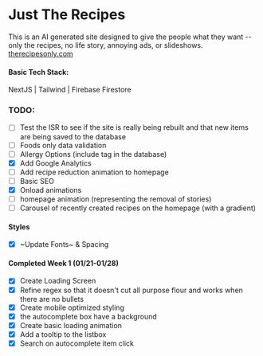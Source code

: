 # Just The Recipes

This is an AI generated site designed to give the people what they want -- only the recipes, no life story, annoying ads, or slideshows.
<a href='therecipesonly.com'>therecipesonly.com</a>

#### Basic Tech Stack:
NextJS | Tailwind | Firebase Firestore

### TODO:
- [ ] Test the ISR to see if the site is really being rebuilt and that new items are being saved to the database
- [ ] Foods only data validation
- [ ] Allergy Options (include tag in the database)
- [x] Add Google Analytics
- [ ] Add recipe reduction animation to homepage
- [ ] Basic SEO
- [x] Onload animations
- [ ] homepage animation (representing the removal of stories)
- [ ] Carousel of recently created recipes on the homepage (with a gradient)

#### Styles
- [x] ~Update Fonts~ & Spacing

#### Completed Week 1 (01/21-01/28)
- [x] Create Loading Screen
- [x] Refine regex so that it doesn't cut all purpose flour and works when there are no bullets
- [x] Create mobile optimized styling
- [x] the autocomplete box have a background
- [x] Create basic loading animation
- [x] Add a tooltip to the listbox
- [x] Search on autocomplete item click